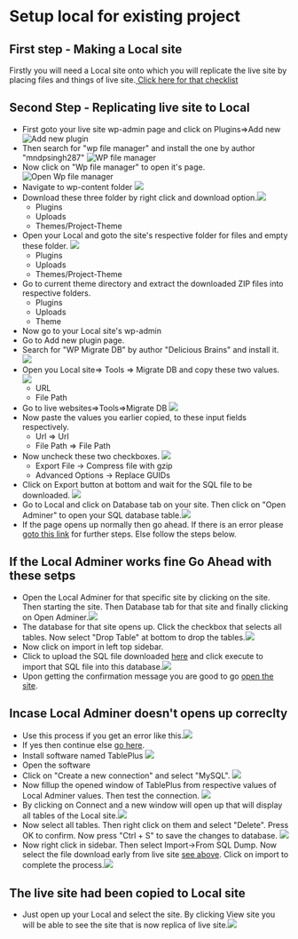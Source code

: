 # Setup local for existing project

## First step - Making a Local site

Firstly you will need a Local site onto which you will replicate the live site by placing files and things of live site.[ Click here for that checklist](../01_a_setting_up_local_host_new_project/README.md)

## Second Step - Replicating live site to Local

- First goto your live site wp-admin page and click on Plugins=>Add new![Add new plugin](2020-02-25-18-28-14.png)
- Then search for "wp file manager" and install the one by author "mndpsingh287" ![WP file manager](2020-02-25-18-30-53.png)
- Now click on "Wp file manager" to open it's page. ![Open Wp file manager](2020-02-25-18-32-15.png)
- Navigate to wp-content folder ![](2020-02-25-18-33-24.png)
- Download these three folder by right click and download option.![](2020-02-25-20-31-26.png)
  - Plugins
  - Uploads
  - Themes/Project-Theme
- Open your Local and goto the site's respective folder for files and empty these folder. ![](2020-02-25-18-37-33.png)
  - Plugins
  - Uploads
  - Themes/Project-Theme
- Go to current theme directory and extract the downloaded ZIP files into respective folders.
  - Plugins
  - Uploads
  - Theme
- Now go to your Local site's wp-admin
- Go to Add new plugin page.
- Search for "WP Migrate DB" by author "Delicious Brains" and install it. ![](2020-02-25-18-43-06.png)
- Open you Local site=> Tools => Migrate DB and copy these two values. ![](2020-02-25-18-46-04.png)
  - URL
  - File Path
- Go to live websites=>Tools=>Migrate DB ![](2020-02-25-18-44-30.png)
- Now paste the values you earlier copied, to these input fields respectively.
  - Url => Url
  - File Path => File Path
- Now uncheck these two checkboxes. ![](2020-02-25-18-55-35.png)
  - Export File -> Compress file with gzip
  - Advanced Options ->  Replace GUIDs
- <span id="sqldump-download"></span> Click on Export button at bottom and wait for the SQL file to be downloaded. ![](2020-02-25-18-58-03.png)
- Go to Local and click on Database tab on your site. Then click on "Open Adminer" to open your SQL database table.![](2020-02-25-19-48-01.png)
- If the page opens up normally then go ahead. If there is an error please [goto this link](#local-adminer-error) for further steps. Else follow the steps below.

<span id="local-adminer-fine"></span>

## If the Local Adminer works fine Go Ahead with these setps

- Open the Local Adminer for that specific site by clicking on the site. Then starting the site. Then Database tab for that site and finally clicking on Open Adminer.![](2020-02-25-21-12-04.png)
- The database for that site opens up. Click the checkbox that selects all tables. Now select "Drop Table" at bottom to drop the tables.![](2020-02-25-21-15-16.png)
- Now click on import in left top sidebar.
- Click to upload the SQL file downloaded  [here](#sqldump-download) and click execute to import that SQL file into this database.![](2020-02-25-21-17-04.png)
- Upon getting the confirmation message you are good to go [open the site](#local-open-site).


<span id="local-adminer-error"></span>

## Incase Local Adminer doesn't opens up correclty

- Use this process if you get an error like this.![](2020-02-25-21-08-47.png)
- If yes then continue else [go here](#local-adminer-fine).
- Install software named TablePlus ![](2020-02-25-20-02-53.png)
- Open the software
- Click on "Create a new connection" and select "MySQL". ![](2020-02-25-20-04-20.png)
- Now fillup the opened window of TablePlus from respective values of Local Adminer values. Then test the connection. ![](2020-02-25-20-10-47.png)
- By clicking on Connect and a new window will open up that will display all tables of the Local site.![](2020-02-25-20-12-59.png)
- Now select all tables. Then right click on them and select "Delete". Press OK to confirm. Now press "Ctrl + S" to save the changes to database. ![](2020-02-25-20-14-27.png)
- Now right click in sidebar. Then select Import->From SQL Dump. Now select the file download early from live site [see above](#sqldump-download). Click on import to complete the process.![](2020-02-25-20-16-03.png)

<span id="local-open-site"></span>

## The live site had been copied to Local site

- Just open up your Local and select the site. By clicking View site you will be able to see the site that is now replica of live site.![](2020-02-25-20-55-09.png)
